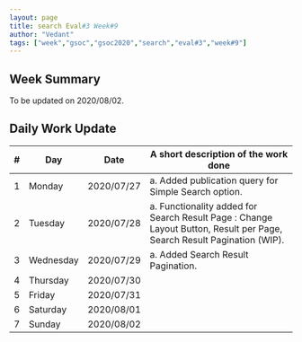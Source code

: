 ```yaml
---
layout: page
title: search Eval#3 Week#9
author: "Vedant"
tags: ["week","gsoc","gsoc2020","search","eval#3","week#9"]
---
```


## Week Summary

To be updated on 2020/08/02. 


## Daily Work Update

|\#|Day|Date|A short description of the work done|  
|---	|---	|---	|---	|  
|1   	| Monday 	|   2020/07/27	|  a. Added publication query for Simple Search option. |  
|2   	| Tuesday  	|   2020/07/28	|  a. Functionality added for Search Result Page : Change Layout Button, Result per Page, Search Result Pagination (WIP). |  
|3   	| Wednesday  	|  2020/07/29 	|  a. Added Search Result Pagination. 	|  
|4   	| Thursday  	|   2020/07/30	|   	|  
|5   	| Friday  	|   2020/07/31	|   	|  
|6   	| Saturday  	|   2020/08/01	|   	|  
|7   	| Sunday  	|   2020/08/02	|   	|  
